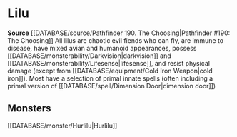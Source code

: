 ﻿---
id: '497'
name: Lilu
rarity: Common
rus_type_level: null
source: '[[DATABASE/source/Pathfinder 190. The Choosing|Pathfinder #190: The Choosing]]'
trait:
- Lilu
type: Trait

---
# Lilu

**Source** [[DATABASE/source/Pathfinder 190. The Choosing|Pathfinder #190: The Choosing]]
All lilus are chaotic evil fiends who can fly, are immune to disease, have mixed avian and humanoid appearances, possess [[DATABASE/monsterability/Darkvision|darkvision]] and [[DATABASE/monsterability/Lifesense|lifesense]], and resist physical damage (except from [[DATABASE/equipment/Cold Iron Weapon|cold iron]]). Most have a selection of primal innate spells (often including a primal version of [[DATABASE/spell/Dimension Door|dimension door]])

## Monsters

[[DATABASE/monster/Hurlilu|Hurlilu]]